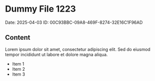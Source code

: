 # Dummy File 1223

Date: 2025-04-03
ID: 00C93BBC-09A8-469F-8274-32E16C1F96AD

## Content

Lorem ipsum dolor sit amet, consectetur adipiscing elit.
Sed do eiusmod tempor incididunt ut labore et dolore magna aliqua.

* Item 1
* Item 2
* Item 3
